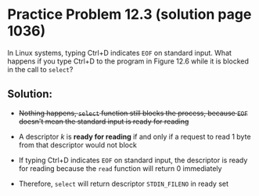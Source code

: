 # Practice Problem 12.3 (solution page 1036)
In Linux systems, typing Ctrl+D indicates `EOF` on standard input. What happens if you type Ctrl+D to the program in Figure 12.6 while it is blocked in the call to `select`?

## Solution:
- ~~Nothing happens, `select` function still blocks the process, because `EOF` doesn't mean the standard input is ready for reading~~ 

- A descriptor $k$ is **ready for reading** if and only if a request to read 1 byte from that descriptor would not block
- If typing Ctrl+D indicates `EOF` on standard input, the descriptor is ready for reading because the `read` function will return 0 immediately

- Therefore, `select` will return descriptor `STDIN_FILENO` in ready set